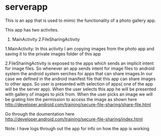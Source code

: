# serverapp

This is an app that is used to mimic the functionality of a photo gallery app.

This app has two activites.
1. MainActivity
2.FileSharingActivity

1.MainActivity: In this activity I am copying images from the photo app and saving it to the private images folder
of this app

2.FileSharingActivity is exposed to the apps which sends an implicit intent for image files. So whenever an app
sends intent for image files to android system the android system serches for apps that can share images.In our case
we defined in the android manifest file that this app can share images to other apps. So user is presented with 
selection of apps( one of the app will be the server app). When the user selects this app he will be presented with 
gallery of images to pick from. When the user picks an image we will be grating him the permission to access the image 
as shown here http://developer.android.com/training/secure-file-sharing/share-file.html

Go through the doumentation here http://developer.android.com/training/secure-file-sharing/index.html

Note: I have logs through out the app for info on how the app is working
